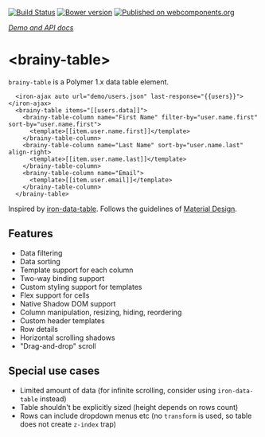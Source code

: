 [![Build Status](https://travis-ci.org/web-padawan/brainy-table.svg?branch=master)](https://travis-ci.org/web-padawan/brainy-table)
[![Bower version](https://badge.fury.io/bo/brainy-table.svg)](https://badge.fury.io/bo/brainy-table)
[![Published on webcomponents.org](https://img.shields.io/badge/webcomponents.org-published-blue.svg)](https://beta.webcomponents.org/element/web-padawan/brainy-table)

_[Demo and API docs](http://kulikov.pp.ua/brainy-table/)_

# &lt;brainy-table&gt;

`brainy-table` is a Polymer 1.x data table element.

<!--
```
<custom-element-demo>
  <template>
    <script src="../webcomponentsjs/webcomponents-lite.js"></script>
    <link rel="import" href="../iron-ajax/iron-ajax.html">
    <link rel="import" href="brainy-table.html">
    <div>
      <template is="dom-bind">
        <next-code-block></next-code-block>
      </template>
    </div>
  </template>
</custom-element-demo>
```
-->
```
  <iron-ajax auto url="demo/users.json" last-response="{{users}}"></iron-ajax>
  <brainy-table items="[[users.data]]">
    <brainy-table-column name="First Name" filter-by="user.name.first" sort-by="user.name.first">
      <template>[[item.user.name.first]]</template>
    </brainy-table-column>
    <brainy-table-column name="Last Name" sort-by="user.name.last" align-right>
      <template>[[item.user.name.last]]</template>
    </brainy-table-column>
    <brainy-table-column name="Email">
      <template>[[item.user.email]]</template>
    </brainy-table-column>
  </brainy-table>
```

Inspired by [iron-data-table](https://github.com/Saulis/iron-data-table).
Follows the guidelines of [Material Design](https://material.google.com/components/data-tables.html).

## Features
- Data filtering
- Data sorting
- Template support for each column
- Two-way binding support
- Custom styling support for templates
- Flex support for cells
- Native Shadow DOM support
- Column manipulation, resizing, hiding, reordering
- Custom header templates
- Row details
- Horizontal scrolling shadows
- "Drag-and-drop" scroll

## Special use cases
- Limited amount of data (for infinite scrolling, consider using `iron-data-table` instead)
- Table shouldn't be explicitly sized (height depends on rows count)
- Rows can include dropdown menus etc (no `transform` is used, so table does not create `z-index` trap)
